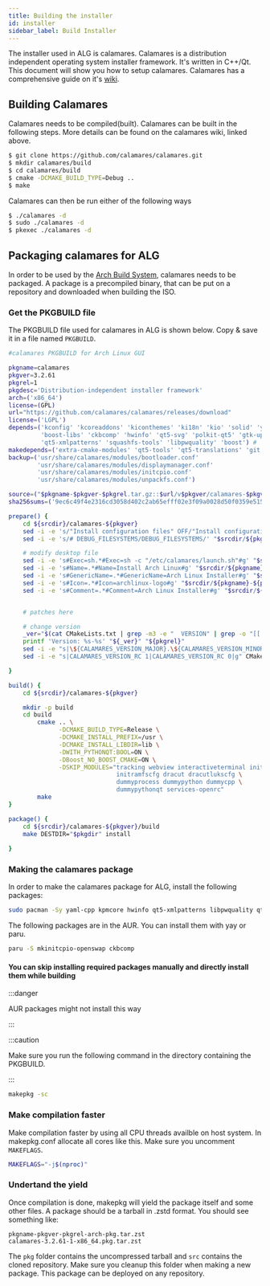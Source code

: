 ```yaml
---
title: Building the installer
id: installer
sidebar_label: Build Installer
---
```


The installer used in ALG is calamares. Calamares is a distribution independent operating system installer framework. It's written in C++/Qt. This document will show you how to setup calamares. Calamares has a comprehensive guide on it's <a href="https://github.com/calamares/calamares/wiki">wiki</a>.

## Building Calamares

Calamares needs to be compiled(built). Calamares can be built in the following steps. More details can be found on the calamares wiki, linked above.

```bash
$ git clone https://github.com/calamares/calamares.git
$ mkdir calamares/build
$ cd calamares/build
$ cmake -DCMAKE_BUILD_TYPE=Debug ..
$ make
```

Calamares can then be run either of the following ways
```bash
$ ./calamares -d
$ sudo ./calamares -d
$ pkexec ./calamares -d
```

## Packaging calamares for ALG
In order to be used by the <a href="https://wiki.archlinux.org/title/Arch_Build_System">Arch Build System</a>, calamares needs to be packaged. A package is a precompiled binary, that can be put on a repository and downloaded when building the ISO. 

### Get the PKGBUILD file

The PKGBUILD file used for calamares in ALG is shown below. Copy & save it in a file named <code>PKGBUILD</code>.

```bash
#calamares PKGBUILD for Arch Linux GUI

pkgname=calamares
pkgver=3.2.61
pkgrel=1
pkgdesc='Distribution-independent installer framework'
arch=('x86_64')
license=(GPL)
url="https://github.com/calamares/calamares/releases/download"
license=('LGPL')
depends=('kconfig' 'kcoreaddons' 'kiconthemes' 'ki18n' 'kio' 'solid' 'yaml-cpp' 'kpmcore' 'mkinitcpio-openswap'
         'boost-libs' 'ckbcomp' 'hwinfo' 'qt5-svg' 'polkit-qt5' 'gtk-update-icon-cache' 'plasma-framework'
         'qt5-xmlpatterns' 'squashfs-tools' 'libpwquality' 'boost') # 'pythonqt>=3.2')
makedepends=('extra-cmake-modules' 'qt5-tools' 'qt5-translations' 'git' 'boost')
backup=('usr/share/calamares/modules/bootloader.conf'
        'usr/share/calamares/modules/displaymanager.conf'
        'usr/share/calamares/modules/initcpio.conf'
        'usr/share/calamares/modules/unpackfs.conf')

source=("$pkgname-$pkgver-$pkgrel.tar.gz::$url/v$pkgver/calamares-$pkgver.tar.gz")
sha256sums=('9ec6c49f4e2316cd3058d402c2ab65efff02e3f09a0028d50f0359e5154e6c8c')

prepare() {
	cd ${srcdir}/calamares-${pkgver}
	sed -i -e 's/"Install configuration files" OFF/"Install configuration files" ON/' CMakeLists.txt
	sed -i -e 's/# DEBUG_FILESYSTEMS/DEBUG_FILESYSTEMS/' "$srcdir/${pkgname}-${pkgver}/CMakeLists.txt"

	# modify desktop file
	sed -i -e 's#Exec=sh.*#Exec=sh -c "/etc/calamares/launch.sh"#g' "$srcdir/${pkgname}-${pkgver}/calamares.desktop"
	sed -i -e 's#Name=.*#Name=Install Arch Linux#g' "$srcdir/${pkgname}-${pkgver}/calamares.desktop"
	sed -i -e 's#GenericName=.*#GenericName=Arch Linux Installer#g' "$srcdir/${pkgname}-${pkgver}/calamares.desktop"
	sed -i -e 's#Icon=.*#Icon=archlinux-logo#g' "$srcdir/${pkgname}-${pkgver}/calamares.desktop"
	sed -i -e 's#Comment=.*#Comment=Arch Linux Installer#g' "$srcdir/${pkgname}-${pkgver}/calamares.desktop"


	# patches here

	# change version
	_ver="$(cat CMakeLists.txt | grep -m3 -e "  VERSION" | grep -o "[[:digit:]]*" | xargs | sed s'/ /./g')"
	printf 'Version: %s-%s' "${_ver}" "${pkgrel}"
	sed -i -e "s|\${CALAMARES_VERSION_MAJOR}.\${CALAMARES_VERSION_MINOR}.\${CALAMARES_VERSION_PATCH}|${_ver}-${pkgrel}|g" CMakeLists.txt
	sed -i -e "s|CALAMARES_VERSION_RC 1|CALAMARES_VERSION_RC 0|g" CMakeLists.txt

}

build() {
	cd ${srcdir}/calamares-${pkgver}

	mkdir -p build
	cd build
        cmake .. \
              -DCMAKE_BUILD_TYPE=Release \
              -DCMAKE_INSTALL_PREFIX=/usr \
              -DCMAKE_INSTALL_LIBDIR=lib \
              -DWITH_PYTHONQT:BOOL=ON \
              -DBoost_NO_BOOST_CMAKE=ON \
              -DSKIP_MODULES="tracking webview interactiveterminal initramfs \
                              initramfscfg dracut dracutlukscfg \
                              dummyprocess dummypython dummycpp \
                              dummypythonqt services-openrc"
        make
}

package() {
	cd ${srcdir}/calamares-${pkgver}/build
	make DESTDIR="$pkgdir" install
	
}
```

### Making the calamares package
In order to make the calamares package for ALG, install the following packages:

```bash
sudo pacman -Sy yaml-cpp kpmcore hwinfo qt5-xmlpatterns libpwquality qt5-translations extra-cmake-modules squashfs-tools boost
```

The following packages are in the AUR. You can install them with yay or paru.
```bash
paru -S mkinitcpio-openswap ckbcomp
```

#### You can skip installing required packages manually and directly install them while building

:::danger

AUR packages might not install this way

:::

:::caution

Make sure you run the following command in the directory containing the PKGBUILD.

:::

```bash
makepkg -sc
```

### Make compilation faster

Make compilation faster by using all CPU threads availble on host system. In makepkg.conf allocate all cores like this. Make sure you uncomment <code>MAKEFLAGS</code>.

```bash title=/etc/makepkg.conf
MAKEFLAGS="-j$(nproc)"
```

### Undertand the yield

Once compilation is done, makepkg will yield the package itself and some other files. A package should be a tarball in .zstd format. You should see something like:

```
pkgname-pkgver-pkgrel-arch-pkg.tar.zst
calamares-3.2.61-1-x86_64.pkg.tar.zst
```

The <code>pkg</code> folder contains the uncompressed tarball and <code>src</code> contains the cloned repository. Make sure you cleanup this folder when making a new package. This package can be deployed on any repository.